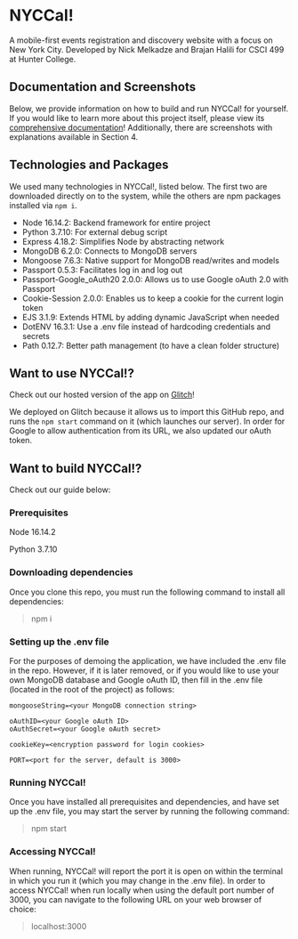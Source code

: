 # NYCCal!
A mobile-first events registration and discovery website with a focus on New York City. Developed by Nick Melkadze and Brajan Halili for CSCI 499 at Hunter College.

## Documentation and Screenshots
Below, we provide information on how to build and run NYCCal! for yourself. If you would like to learn more about this project itself, please view its [comprehensive documentation](https://github.com/melkadze/NYCCal/blob/main/Final%20Documentation%20—%20NYCCal!.pdf)! Additionally, there are screenshots with explanations available in Section 4.

## Technologies and Packages
We used many technologies in NYCCal!, listed below. The first two are downloaded directly on to the system, while the others are npm packages installed via `npm i`.
 - Node 16.14.2: Backend framework for entire project
 - Python 3.7.10: For external debug script
 - Express 4.18.2: Simplifies Node by abstracting network
 - MongoDB 6.2.0: Connects to MongoDB servers
 - Mongoose 7.6.3: Native support for MongoDB read/writes and models
 - Passport 0.5.3: Facilitates log in and log out
 - Passport-Google_oAuth20 2.0.0: Allows us to use Google oAuth 2.0 with Passport
 - Cookie-Session 2.0.0: Enables us to keep a cookie for the current login token
 - EJS 3.1.9: Extends HTML by adding dynamic JavaScript when needed
 - DotENV 16.3.1: Use a .env file instead of hardcoding credentials and secrets
 - Path 0.12.7: Better path management (to have a clean folder structure)

## Want to use NYCCal!?
Check out our hosted version of the app on [Glitch](https://nyccal.glitch.me)!

We deployed on Glitch because it allows us to import this GitHub repo, and runs the `npm start` command on it (which launches our server). In order for Google to allow authentication from its URL, we also updated our oAuth token. 

## Want to build NYCCal!?
Check out our guide below:

### Prerequisites
Node 16.14.2

Python 3.7.10

### Downloading dependencies
Once you clone this repo, you must run the following command to install all dependencies:
> npm i


### Setting up the .env file
For the purposes of demoing the application, we have included the .env file in the repo. However, if it is later removed, or if you would like to use your own MongoDB database and Google oAuth ID, then fill in the .env file (located in the root of the project) as follows:

```
mongooseString=<your MongoDB connection string>

oAuthID=<your Google oAuth ID>
oAuthSecret=<your Google oAuth secret>

cookieKey=<encryption password for login cookies>

PORT=<port for the server, default is 3000>
```

### Running NYCCal!
Once you have installed all prerequisites and dependencies, and have set up the .env file, you may start the server by running the following command:
> npm start

### Accessing NYCCal!
When running, NYCCal! will report the port it is open on within the terminal in which you run it (which you may change in the .env file). In order to access NYCCal! when run locally when using the default port number of 3000, you can navigate to the following URL on your web browser of choice:
> localhost:3000
